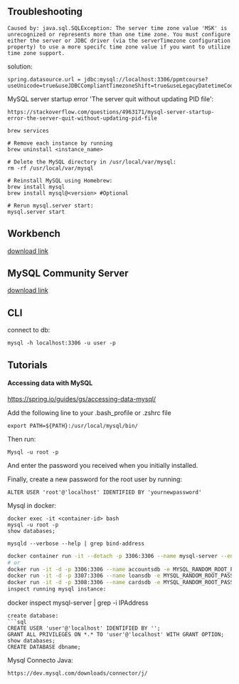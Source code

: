 ## Troubleshooting
```
Caused by: java.sql.SQLException: The server time zone value 'MSK' is unrecognized or represents more than one time zone. You must configure either the server or JDBC driver (via the serverTimezone configuration property) to use a more specifc time zone value if you want to utilize time zone support.
```
solution:
```
spring.datasource.url = jdbc:mysql://localhost:3306/ppmtcourse?useUnicode=true&useJDBCCompliantTimezoneShift=true&useLegacyDatetimeCode=false&serverTimezone=UTC
```
MySQL server startup error 'The server quit without updating PID file':
```
https://stackoverflow.com/questions/4963171/mysql-server-startup-error-the-server-quit-without-updating-pid-file
```
```
brew services

# Remove each instance by running
brew uninstall <instance_name>

# Delete the MySQL directory in /usr/local/var/mysql:
rm -rf /usr/local/var/mysql

# Reinstall MySQL using Homebrew:
brew install mysql
brew install mysql@<version> #Optional

# Rerun mysql.server start:
mysql.server start
```
## Workbench
[download link](https://dev.mysql.com/downloads/workbench/)

## MySQL Community Server
[download link](https://dev.mysql.com/downloads/mysql/)

## CLI 
connect to db:
```
mysql -h localhost:3306 -u user -p
```

## Tutorials
#### Accessing data with MySQL
https://spring.io/guides/gs/accessing-data-mysql/

Add the following line to your .bash_profile or .zshrc file
```
export PATH=${PATH}:/usr/local/mysql/bin/ 
```
Then run:
```
Mysql -u root -p 
```
And enter the password you received when you initially installed.

Finally, create a new password for the root user by running:
```
ALTER USER 'root'@'localhost' IDENTIFIED BY 'yournewpassword' 
```
Mysql in docker:
```
docker exec -it <container-id> bash
mysql -u root -p
show databases;
```
```
mysqld --verbose --help | grep bind-address
```

```sh
docker container run -it --detach -p 3306:3306 --name mysql-server --env MYSQL_RANDOM_ROOT_PASSWORD=yes mysql:latest
# or
docker run -it -d -p 3306:3306 --name accountsdb -e MYSQL_RANDOM_ROOT_PASSWORD=yes -e MYSQL_DATABASE=accountsdb mysql:latest
docker run -it -d -p 3307:3306 --name loansdb -e MYSQL_RANDOM_ROOT_PASSWORD=yes -e MYSQL_DATABASE=loansdb mysql:latest
docker run -it -d -p 3308:3306 --name cardsdb -e MYSQL_RANDOM_ROOT_PASSWORD=yes -e MYSQL_DATABASE=cardsdb mysql:latest```
inspect running mysql instance:
```
docker inspect mysql-server | grep -i IPAddress
```
create database:
```sql
CREATE USER 'user'@'localhost' IDENTIFIED BY '';
GRANT ALL PRIVILEGES ON *.* TO 'user'@'localhost' WITH GRANT OPTION;
show databases;
CREATE DATABASE dbname;
```
Mysql Connecto Java:
```
https://dev.mysql.com/downloads/connector/j/
```
